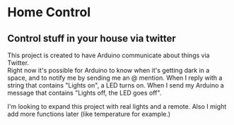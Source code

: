 # Home Control 
## Control stuff in your house via twitter
This project is created to have Arduino communicate about things via Twitter.  
Right now it's possible for Arduino to know when it's getting dark in a space, and to notify me by sending me an @ mention. When I reply with a string that contains "Lights on", a LED turns on. When I send my Arduino a message that contains "Lights off, the LED goes off".

I'm looking to expand this project with real lights and a remote. Also I might add more functions later (like temperature for example.)